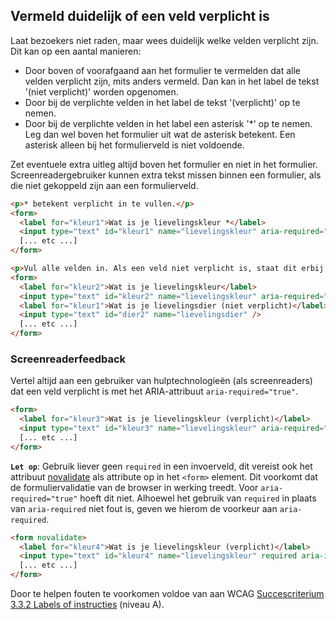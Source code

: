 <!-- @license CC0-1.0 -->

## Vermeld duidelijk of een veld verplicht is

Laat bezoekers niet raden, maar wees duidelijk welke velden verplicht zijn. Dit kan op een aantal manieren:

- Door boven of voorafgaand aan het formulier te vermelden dat alle velden verplicht zijn, mits anders vermeld. Dan kan in het label de tekst '(niet verplicht)' worden opgenomen.
- Door bij de verplichte velden in het label de tekst '(verplicht)' op te nemen.
- Door bij de verplichte velden in het label een asterisk '*' op te nemen. Leg dan wel boven het formulier uit wat de asterisk betekent. Een asterisk alleen bij het formulierveld is niet voldoende.

Zet eventuele extra uitleg altijd boven het formulier en niet in het formulier. Screenreadergebruiker kunnen extra tekst missen binnen een formulier, als die niet gekoppeld zijn aan een formulierveld.

```html
<p>* betekent verplicht in te vullen.</p>
<form>
  <label for="kleur1">Wat is je lievelingskleur *</label>
  <input type="text" id="kleur1" name="lievelingskleur" aria-required="true" aria-invalid="false" />
  [... etc ...]
</form>
```

```html
<p>Vul alle velden in. Als een veld niet verplicht is, staat dit erbij.</p>
<form>
  <label for="kleur2">Wat is je lievelingskleur</label>
  <input type="text" id="kleur2" name="lievelingskleur" aria-required="true" aria-invalid="false" />
  <label for="kleur1">Wat is je lievelingsdier (niet verplicht)</label>
  <input type="text" id="dier2" name="lievelingsdier" />
  [... etc ...]
</form>
```

### Screenreaderfeedback

Vertel altijd aan een gebruiker van hulptechnologieën (als screenreaders) dat een veld verplicht is met het ARIA-attribuut `aria-required="true"`.

```html
<form>
  <label for="kleur3">Wat is je lievelingskleur (verplicht)</label>
  <input type="text" id="kleur3" name="lievelingskleur" aria-required="true" aria-invalid="false" />
  [... etc ...]
</form>
```

**`Let op`**: Gebruik liever geen `required` in een invoerveld, dit vereist ook het attribuut [novalidate](https://developer.mozilla.org/en-US/docs/Web/HTML/Element/form#novalidate) als attribute op in het `<form>` element.
Dit voorkomt dat de formuliervalidatie van de browser in werking treedt. Voor `aria-required="true"` hoeft dit niet. Alhoewel het gebruik van `required` in plaats van `aria-required` niet fout is, geven we hierom de voorkeur aan `aria-required`.

```html
<form novalidate>
  <label for="kleur4">Wat is je lievelingskleur (verplicht)</label>
  <input type="text" id="kleur4" name="lievelingskleur" required aria-invalid="false" />
  [... etc ...]
</form>
```

Door te helpen fouten te voorkomen voldoe van aan WCAG [Succescriterium 3.3.2 Labels of instructies](https://www.w3.org/Translations/WCAG21-nl/#labels-of-instructies) (niveau A).
